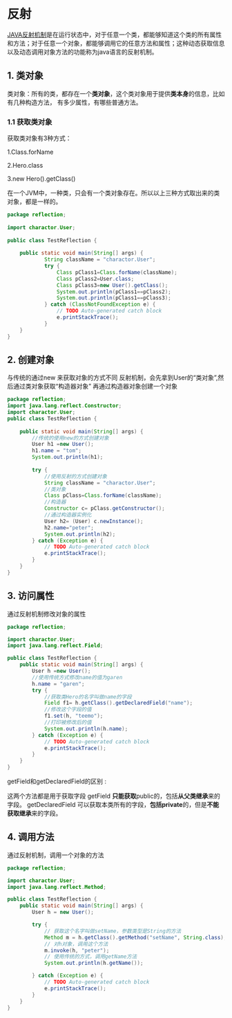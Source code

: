# 反射

[JAVA反射机制](https://baike.baidu.com/item/JAVA反射机制/6015990)是在运行状态中，对于任意一个类，都能够知道这个类的所有属性和方法；对于任意一个对象，都能够调用它的任意方法和属性；这种动态获取信息以及动态调用对象方法的功能称为java语言的反射机制。  

## 1. 类对象

类对象：所有的类，都存在一个**类对象**，这个类对象用于提供**类本身**的信息，比如有几种构造方法， 有多少属性，有哪些普通方法。  

### 1.1 获取类对象

获取类对象有3种方式：  

1.Class.forName  

2.Hero.class    

3.new Hero().getClass()    

在一个JVM中，一种类，只会有一个类对象存在。所以以上三种方式取出来的类对象，都是一样的。   

```java
package reflection;
 
import charactor.User;
 
public class TestReflection {
 
    public static void main(String[] args) {
            String className = "charactor.User";
            try {
                Class pClass1=Class.forName(className);
                Class pClass2=User.class;
                Class pClass3=new User().getClass();
                System.out.println(pClass1==pClass2);
                System.out.println(pClass1==pClass3);
            } catch (ClassNotFoundException e) {
                // TODO Auto-generated catch block
                e.printStackTrace();
            }
    }
}
```



## 2. 创建对象

与传统的通过new 来获取对象的方式不同 
反射机制，会先拿到User的“类对象”,然后通过类对象获取“构造器对象” 
再通过构造器对象创建一个对象  

```java
package reflection;
import java.lang.reflect.Constructor;
import charactor.User;
public class TestReflection {
  
    public static void main(String[] args) {
        //传统的使用new的方式创建对象
        User h1 =new User();
        h1.name = "tom";
        System.out.println(h1);
          
        try {
            //使用反射的方式创建对象
            String className = "charactor.User";
            //类对象
            Class pClass=Class.forName(className);
            //构造器
            Constructor c= pClass.getConstructor();
            //通过构造器实例化
            User h2= (User) c.newInstance();
            h2.name="peter";
            System.out.println(h2);
        } catch (Exception e) {
            // TODO Auto-generated catch block
            e.printStackTrace();
        }
    }
}
```

## 3. 访问属性

通过反射机制修改对象的属性

```java
package reflection;

import charactor.User;
import java.lang.reflect.Field;

public class TestReflection {
    public static void main(String[] args) {
        User h =new User();
        //使用传统方式修改name的值为garen
        h.name = "garen";
        try {
            //获取类Hero的名字叫做name的字段
            Field f1= h.getClass().getDeclaredField("name");
            //修改这个字段的值
            f1.set(h, "teemo");
            //打印被修改后的值
            System.out.println(h.name);
        } catch (Exception e) {
            // TODO Auto-generated catch block
            e.printStackTrace();
        }
    }
}
```

getField和getDeclaredField的区别 :  

这两个方法都是用于获取字段
getField **只能获取**public的，包括**从父类继承**来的字段。
getDeclaredField 可以获取本类所有的字段，**包括private**的，但是**不能获取继承**来的字段。

## 4. 调用方法

通过反射机制，调用一个对象的方法  

```java
package reflection;

import charactor.User;
import java.lang.reflect.Method;

public class TestReflection {
    public static void main(String[] args) {
        User h = new User();

        try {
            // 获取这个名字叫做setName，参数类型是String的方法
            Method m = h.getClass().getMethod("setName", String.class);
            // 对h对象，调用这个方法
            m.invoke(h, "peter");
            // 使用传统的方式，调用getName方法
            System.out.println(h.getName());

        } catch (Exception e) {
            // TODO Auto-generated catch block
            e.printStackTrace();
        }
    }
}
```

